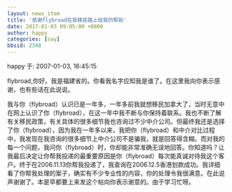```yaml
---
layout: news_item
title: '感谢flybroad在我移民路上给我的帮助'
date: 2017-01-03 09:05:00 +0800
author: happy
categories: [say]
bbsid: 2348
---
```


happy 于: 2007-01-03, 16:45:15

flybroad,你好。我是福建省的。你看我名字应知我是谁了。在这里我向你表示感谢，也有些话在此说说。

我与你（flybroad）认识已是一年多，一年多前我就想移民加拿大了，当时无意中在网上认识了你（flybroad），在这一年中我不断与你保持着联系。我也不断了解有关移民政策，有关具体的很多细节我也咨询过不少中介公司。但最终我还是选择了你（flybroad），因为我在一年多以来，我把你（flybroad）和中介对比过程中，我发现在我咨询的很多细节上中介公司不是骗我，就是回答得含糊。而对我的每一个问题，我问你（flybroad）时，你却能非常准确无误地回答。你知道吗？让我最后决定让你帮我投递的最重要原因是你（flybroad）每次能真诚对待我这个客户。终于在2006.11.13你帮我投递了，我查询在2006.12.5香港划款成功。我详细看了你帮我处理的案子，确实有不少专业性的内容，你的处理令我很满意。在此说声谢谢了。本是早都要上来发这个帖向你表示谢意的。由于学习忙呀。
